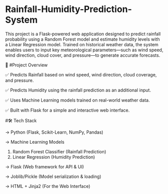 # Rainfall-Humidity-Prediction-System
This project is a Flask-powered web application designed to predict rainfall probability using a Random Forest model and estimate humidity levels with a Linear Regression model. Trained on historical weather data, the system enables users to input key meteorological parameters—such as wind speed, wind direction, cloud cover, and pressure—to generate accurate forecasts. 

📌 #Project Overview

✅ Predicts Rainfall based on wind speed, wind direction, cloud coverage, and pressure.

✅ Predicts Humidity using the rainfall prediction as an additional input.

✅ Uses Machine Learning models trained on real-world weather data.

✅ Built with Flask for a simple and interactive web interface.

#🛠️ Tech Stack

-> Python (Flask, Scikit-Learn, NumPy, Pandas)

-> Machine Learning Models
  1. Random Forest Classifier (Rainfall Prediction)
  2. Linear Regression (Humidity Prediction)
     
-> Flask (Web framework for API & UI)

-> Joblib/Pickle (Model serialization & loading)

-> HTML + Jinja2 (For the Web Interface)
